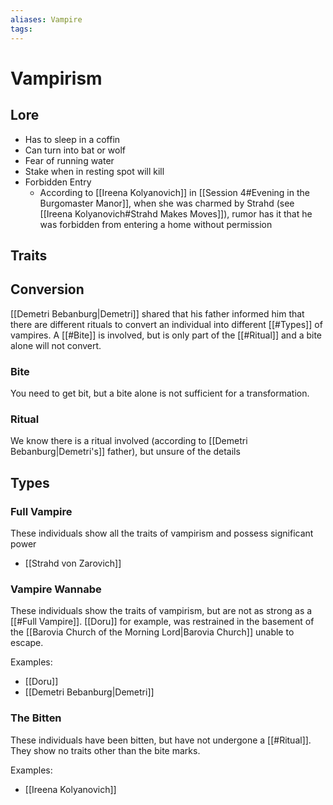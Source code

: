 ```yaml
---
aliases: Vampire
tags: 
---
```


# Vampirism 

## Lore

- Has to sleep in a coffin
- Can turn into bat or wolf
- Fear of running water
- Stake when in resting spot will kill
- Forbidden Entry
	- According to [[Ireena Kolyanovich]] in [[Session 4#Evening in the Burgomaster Manor]], when she was charmed by Strahd (see [[Ireena Kolyanovich#Strahd Makes Moves]]), rumor has it that he was forbidden from entering a home without permission


## Traits

## Conversion

[[Demetri Bebanburg|Demetri]] shared that his father informed him that there are different rituals to convert an individual into different [[#Types]] of vampires.  A [[#Bite]] is involved, but is only part of the [[#Ritual]] and a bite alone will not convert.

### Bite

You need to get bit, but a bite alone is not sufficient for a transformation.

### Ritual

We know there is a ritual involved (according to [[Demetri Bebanburg|Demetri's]] father), but unsure of the details

## Types

### Full Vampire 

These individuals show all the traits of vampirism and possess significant power

- [[Strahd von Zarovich]]

### Vampire Wannabe

These individuals show the traits of vampirism, but are not as strong as a [[#Full Vampire]].  [[Doru]] for example, was restrained in the basement of the [[Barovia Church of the Morning Lord|Barovia Church]] unable to escape.

Examples:
- [[Doru]]
- [[Demetri Bebanburg|Demetri]]

### The Bitten

These individuals have been bitten, but have not undergone a [[#Ritual]].  They show no traits other than the bite marks.

Examples:
- [[Ireena Kolyanovich]]


